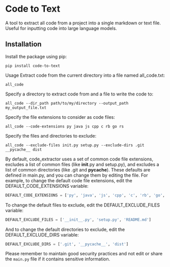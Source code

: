 # Code to Text

A tool to extract all code from a project into a single markdown or text file. Useful for inputting code into large language models.

## Installation

Install the package using pip:

```shell
pip install code-to-text
```

Usage
Extract code from the current directory into a file named all_code.txt:

```shell
all_code
```

Specify a directory to extract code from and a file to write the code to:


```shell
all_code --dir_path path/to/my/directory --output_path my_output_file.txt
```

Specify the file extensions to consider as code files:

```shell
all_code --code-extensions py java js cpp c rb go rs

```


Specify the files and directories to exclude:

```shell
all_code --exclude-files init.py setup.py --exclude-dirs .git __pycache__ dist
```


By default, code_extractor uses a set of common code file extensions, excludes a list of common files (like __init__.py and setup.py), and excludes a list of common directories (like .git and __pycache__). These defaults are defined in main.py, and you can change them by editing the file. For example, to change the default code file extensions, edit the DEFAULT_CODE_EXTENSIONS variable:

```python
DEFAULT_CODE_EXTENSIONS = ['py', 'java', 'js', 'cpp', 'c', 'rb', 'go', 'rs']
```

To change the default files to exclude, edit the DEFAULT_EXCLUDE_FILES variable:

```python
DEFAULT_EXCLUDE_FILES = ['__init__.py', 'setup.py', 'README.md']
```

And to change the default directories to exclude, edit the DEFAULT_EXCLUDE_DIRS variable:

```python
DEFAULT_EXCLUDE_DIRS = ['.git', '__pycache__', 'dist']
```


Please remember to maintain good security practices and not edit or share the `main.py` file if it contains sensitive information.
